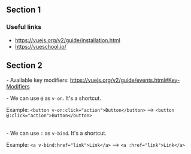 ## Section 1

### Useful links

- https://vuejs.org/v2/guide/installation.html
- https://vueschool.io/

## Section 2

\- Available key modifiers: https://vuejs.org/v2/guide/events.html#Key-Modifiers

\- We can use `@` as `v-on`. It's a shortcut.

Example:  `<button v-on:click="action">Button</button>` --> `<button @:click="action">Button</button>`
<br><br>

\- We can use `:` as `v-bind`. It's a shortcut. 

Example: `<a v-bind:href="link">Link</a>` --> `<a :href="link">Link</a>`